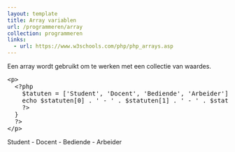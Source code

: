 ```yaml
---
layout: template
title: Array variablen
url: /programmeren/array
collection: programmeren
links:
  - url: https://www.w3schools.com/php/php_arrays.asp
---
```

Een array wordt gebruikt om te werken met een collectie van waardes.

<pre data-enlighter-theme="beyond" data-enlighter-language="php">
&lt;p&gt;
  &lt;?php 
    $tatuten = ['Student', 'Docent', 'Bediende', 'Arbeider'];
    echo $statuten[0] . ' - ' . $statuten[1] . ' - ' . $statuten[2] . ' - ' . $statuten[3];
    ?&gt;
  }
  ?&gt;
&lt;/p&gt;
</pre>

<div class="shadow result">
<p>Student - Docent - Bediende - Arbeider</p>
</div>